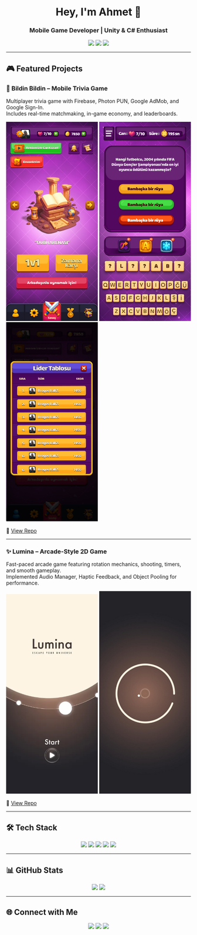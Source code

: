 ﻿<h1 align="center">Hey, I'm Ahmet 👾</h1>
<h3 align="center">Mobile Game Developer | Unity & C# Enthusiast</h3>

<p align="center">
  <a href="mailto:ahmet.zerin1@gmail.com"><img src="https://img.shields.io/badge/Email-%23EA4335.svg?&style=for-the-badge&logo=gmail&logoColor=white" /></a>
  <a href="https://www.linkedin.com/in/ahmet-zerin-2b0183224/"><img src="https://img.shields.io/badge/LinkedIn-%230077B5.svg?&style=for-the-badge&logo=linkedin&logoColor=white" /></a>
  <a href="https://github.com/ahmetzerin"><img src="https://img.shields.io/badge/GitHub-%23121011.svg?&style=for-the-badge&logo=github&logoColor=white" /></a>
</p>

---

## 🎮 Featured Projects

### 📱 Bildin Bildin – Mobile Trivia Game
Multiplayer trivia game with Firebase, Photon PUN, Google AdMob, and Google Sign-In.  
Includes real-time matchmaking, in-game economy, and leaderboards.

<p float="left">
  <img src="assets/bildin-bildin/menu.png" width="250" />
  <img src="assets/bildin-bildin/gameplay.png" width="250" />
  <img src="assets/bildin-bildin/leaderboard.png" width="250" />
</p>

🔗 [View Repo](https://github.com/ahmetzerin/bildin-bildin)

---

### ✨ Lumina – Arcade-Style 2D Game
Fast-paced arcade game featuring rotation mechanics, shooting, timers, and smooth gameplay.  
Implemented Audio Manager, Haptic Feedback, and Object Pooling for performance.

<p float="left">
  <img src="assets/lumina/menu.png" width="250" />
  <img src="assets/lumina/gameplay.png" width="250" />
</p>

🔗 [View Repo](https://github.com/ahmetzerin/lumina)

---

## 🛠️ Tech Stack

<p align="center">
  <img src="https://img.shields.io/badge/Unity-%23000000.svg?style=for-the-badge&logo=unity&logoColor=white" />
  <img src="https://img.shields.io/badge/C%23-%23239120.svg?style=for-the-badge&logo=c-sharp&logoColor=white" />
  <img src="https://img.shields.io/badge/Firebase-%23FFCA28.svg?style=for-the-badge&logo=firebase&logoColor=black" />
  <img src="https://img.shields.io/badge/Photon_PUN-%230078D4.svg?style=for-the-badge&logo=azure-devops&logoColor=white" />
  <img src="https://img.shields.io/badge/AdMob-%23EA4335.svg?style=for-the-badge&logo=google&logoColor=white" />
</p>

---

## 📊 GitHub Stats

<p align="center">
  <img src="https://github-readme-stats.vercel.app/api?username=ahmetzerin&show_icons=true&theme=tokyonight" width="48%" />
  <img src="https://github-readme-streak-stats.herokuapp.com/?user=ahmetzerin&theme=tokyonight" width="48%" />
</p>

---

## 🌐 Connect with Me

<p align="center">
  <a href="mailto:ahmet.zerin1@gmail.com"><img src="https://img.icons8.com/fluency/48/000000/apple-mail.png" /></a>
  <a href="https://www.linkedin.com/in/ahmet-zerin-2b0183224/"><img src="https://img.icons8.com/color/48/000000/linkedin.png" /></a>
  <a href="https://github.com/ahmetzerin"><img src="https://img.icons8.com/ios-glyphs/48/000000/github.png" /></a>
</p>
